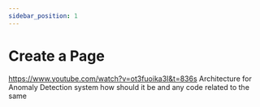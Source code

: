 ```yaml
---
sidebar_position: 1
---
```


# Create a Page

https://www.youtube.com/watch?v=ot3fuoika3I&t=836s
Architecture for Anomaly Detection system how should it be and any code related to the same 